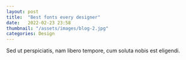 ```yaml
---
layout: post
title:  "Best fonts every designer"
date:   2022-02-23 23:58
thumbnail: "/assets/images/blog-2.jpg"
categories: Design
---
```

Sed ut perspiciatis, nam libero tempore, cum soluta nobis est eligendi.